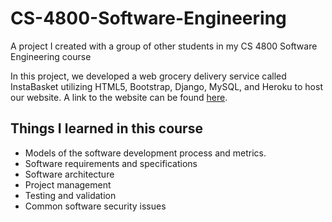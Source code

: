 # CS-4800-Software-Engineering
A project I created with a group of other students in my CS 4800 Software Engineering course

In this project, we developed a web grocery delivery service called InstaBasket utilizing HTML5, Bootstrap, Django, MySQL, and Heroku to host our website. A link to the website can be found [here](http://fierce-lowlands-94520.herokuapp.com/).

## Things I learned in this course
- Models of the software development process and metrics.
- Software requirements and specifications
- Software architecture
- Project management
- Testing and validation
- Common software security issues
